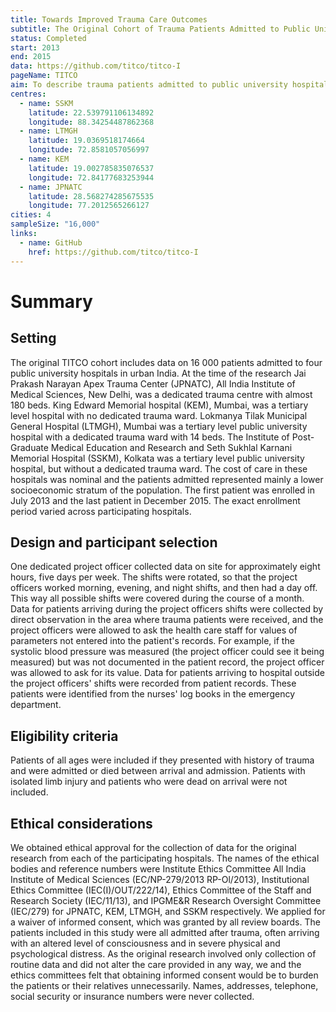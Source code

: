 ```yaml
---
title: Towards Improved Trauma Care Outcomes
subtitle: The Original Cohort of Trauma Patients Admitted to Public University Hospitals in Urban India
status: Completed
start: 2013
end: 2015
data: https://github.com/titco/titco-I
pageName: TITCO
aim: To describe trauma patients admitted to public university hospitals in urban India
centres:
  - name: SSKM
    latitude: 22.539791106134892
    longitude: 88.34254487862368
  - name: LTMGH
    latitude: 19.0369518174664 
    longitude: 72.8581057056997
  - name: KEM
    latitude: 19.002785835076537 
    longitude: 72.84177683253944
  - name: JPNATC
    latitude: 28.568274285675535 
    longitude: 77.2012565266127
cities: 4
sampleSize: "16,000"
links:
  - name: GitHub
    href: https://github.com/titco/titco-I
---
```


# Summary

## Setting

The original TITCO cohort includes data on 16 000 patients admitted to
four public university hospitals in urban India.  At the time of the
research Jai Prakash Narayan Apex Trauma Center (JPNATC), All India
Institute of Medical Sciences, New Delhi, was a dedicated trauma
centre with almost 180 beds. King Edward Memorial hospital (KEM),
Mumbai, was a tertiary level hospital with no dedicated trauma
ward. Lokmanya Tilak Municipal General Hospital (LTMGH), Mumbai was a
tertiary level public university hospital with a dedicated trauma ward
with 14 beds. The Institute of Post-Graduate Medical Education and
Research and Seth Sukhlal Karnani Memorial Hospital (SSKM), Kolkata
was a tertiary level public university hospital, but without a
dedicated trauma ward. The cost of care in these hospitals was nominal
and the patients admitted represented mainly a lower socioeconomic
stratum of the population. The first patient was enrolled in July 2013
and the last patient in December 2015. The exact enrollment period
varied across participating hospitals.

## Design and participant selection

One dedicated project officer collected data on site for approximately
eight hours, five days per week. The shifts were rotated, so that the
project officers worked morning, evening, and night shifts, and then had
a day off. This way all possible shifts were covered during the course
of a month. Data for patients arriving during the project officers
shifts were collected by direct observation in the area where trauma
patients were received, and the project officers were allowed to ask the
health care staff for values of parameters not entered into the
patient\'s records. For example, if the systolic blood pressure was
measured (the project officer could see it being measured) but was not
documented in the patient record, the project officer was allowed to ask
for its value. Data for patients arriving to hospital outside the
project officers\' shifts were recorded from patient records. These
patients were identified from the nurses\' log books in the emergency
department.

## Eligibility criteria

Patients of all ages were included if they presented with history of
trauma and were admitted or died between arrival and admission. Patients
with isolated limb injury and patients who were dead on arrival were not
included.

## Ethical considerations

We obtained ethical approval for the collection of data for the original
research from each of the participating hospitals. The names of the
ethical bodies and reference numbers were Institute Ethics Committee All
India Institute of Medical Sciences (EC/NP-279/2013 RP-Ol/2013),
Institutional Ethics Committee (IEC(I)/OUT/222/14), Ethics Committee of
the Staff and Research Society (IEC/11/13), and IPGME&R Research
Oversight Committee (IEC/279) for JPNATC, KEM, LTMGH, and SSKM
respectively. We applied for a waiver of informed consent, which was
granted by all review boards. The patients included in this study were
all admitted after trauma, often arriving with an altered level of
consciousness and in severe physical and psychological distress. As the
original research involved only collection of routine data and did not
alter the care provided in any way, we and the ethics committees felt
that obtaining informed consent would be to burden the patients or their
relatives unnecessarily. Names, addresses, telephone, social security or
insurance numbers were never collected.


